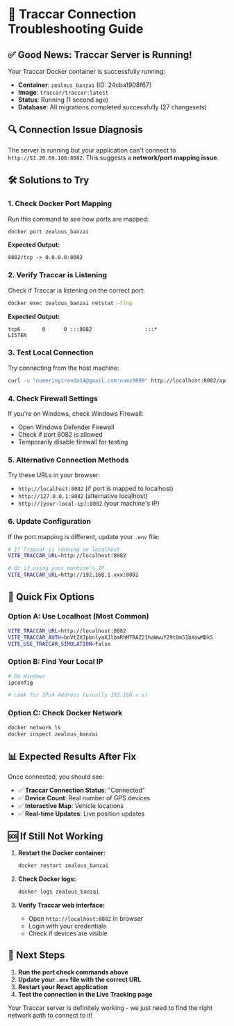 # 🔧 Traccar Connection Troubleshooting Guide

## ✅ **Good News: Traccar Server is Running!**

Your Traccar Docker container is successfully running:
- **Container**: `zealous_banzai` (ID: 24cba1908f67)
- **Image**: `traccar/traccar:latest`
- **Status**: Running (1 second ago)
- **Database**: All migrations completed successfully (27 changesets)

## 🔍 **Connection Issue Diagnosis**

The server is running but your application can't connect to `http://51.20.69.108:8082`. This suggests a **network/port mapping issue**.

## 🛠️ **Solutions to Try**

### **1. Check Docker Port Mapping**

Run this command to see how ports are mapped:

```bash
docker port zealous_banzai
```

**Expected Output:**
```
8082/tcp -> 0.0.0.0:8082
```

### **2. Verify Traccar is Listening**

Check if Traccar is listening on the correct port:

```bash
docker exec zealous_banzai netstat -tlnp
```

**Expected Output:**
```
tcp6       0      0 :::8082                 :::*                    LISTEN
```

### **3. Test Local Connection**

Try connecting from the host machine:

```bash
curl -u "numerinyirenda14@gmail.com:numz0099" http://localhost:8082/api/devices
```

### **4. Check Firewall Settings**

If you're on Windows, check Windows Firewall:
- Open Windows Defender Firewall
- Check if port 8082 is allowed
- Temporarily disable firewall for testing

### **5. Alternative Connection Methods**

Try these URLs in your browser:
- `http://localhost:8082` (if port is mapped to localhost)
- `http://127.0.0.1:8082` (alternative localhost)
- `http://[your-local-ip]:8082` (your machine's IP)

### **6. Update Configuration**

If the port mapping is different, update your `.env` file:

```bash
# If Traccar is running on localhost
VITE_TRACCAR_URL=http://localhost:8082

# Or if using your machine's IP
VITE_TRACCAR_URL=http://192.168.1.xxx:8082
```

## 🚀 **Quick Fix Options**

### **Option A: Use Localhost (Most Common)**
```bash
VITE_TRACCAR_URL=http://localhost:8082
VITE_TRACCAR_AUTH=bnVtZXJpbnlyaXJlbmRhMTRAZ21haWwuY29tOm51bXowMDk5
VITE_USE_TRACCAR_SIMULATION=false
```

### **Option B: Find Your Local IP**
```bash
# On Windows
ipconfig

# Look for IPv4 Address (usually 192.168.x.x)
```

### **Option C: Check Docker Network**
```bash
docker network ls
docker inspect zealous_banzai
```

## 📊 **Expected Results After Fix**

Once connected, you should see:
- ✅ **Traccar Connection Status**: "Connected"
- ✅ **Device Count**: Real number of GPS devices
- ✅ **Interactive Map**: Vehicle locations
- ✅ **Real-time Updates**: Live position updates

## 🆘 **If Still Not Working**

1. **Restart the Docker container:**
   ```bash
   docker restart zealous_banzai
   ```

2. **Check Docker logs:**
   ```bash
   docker logs zealous_banzai
   ```

3. **Verify Traccar web interface:**
   - Open `http://localhost:8082` in browser
   - Login with your credentials
   - Check if devices are visible

## 🎯 **Next Steps**

1. **Run the port check commands above**
2. **Update your `.env` file with the correct URL**
3. **Restart your React application**
4. **Test the connection in the Live Tracking page**

Your Traccar server is definitely working - we just need to find the right network path to connect to it!































